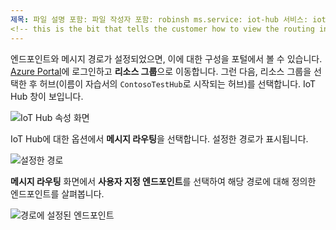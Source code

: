 ```yaml
---
제목: 파일 설명 포함: 파일 작성자 포함: robinsh ms.service: iot-hub 서비스: iot-hub ms.topic: ms.date 포함: 03/05/2019 ms.author: robinsh ms.custom: 파일 포함
<!-- this is the bit that tells the customer how to view the routing info they just set up -->
---
```


엔드포인트와 메시지 경로가 설정되었으면, 이에 대한 구성을 포털에서 볼 수 있습니다. [Azure Portal](https://portal.azure.com)에 로그인하고 **리소스 그룹**으로 이동합니다. 그런 다음, 리소스 그룹을 선택한 후 허브(이름이 자습서의 `ContosoTestHub`로 시작되는 허브)를 선택합니다. IoT Hub 창이 보입니다.

![IoT Hub 속성 화면](./media/iot-hub-include-view-routing-in-portal/01-show-hub-properties.png)

IoT Hub에 대한 옵션에서 **메시지 라우팅**을 선택합니다. 설정한 경로가 표시됩니다.

![설정한 경로](./media/iot-hub-include-view-routing-in-portal/02-show-message-routes.png)

**메시지 라우팅** 화면에서 **사용자 지정 엔드포인트**를 선택하여 해당 경로에 대해 정의한 엔드포인트를 살펴봅니다.

![경로에 설정된 엔드포인트](./media/iot-hub-include-view-routing-in-portal/03-show-routing-endpoints.png)